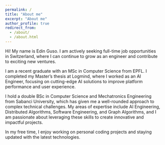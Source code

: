 ```yaml
---
permalink: /
title: "About me"
excerpt: "About me"
author_profile: true
redirect_from: 
  - /about/
  - /about.html
---
```


Hi! My name is Edin Guso. I am actively seeking full-time job opportunities in Switzerland, where I can continue to grow as an engineer and contribute to exciting new ventures.

I am a recent graduate with an MSc in Computer Science from EPFL. I completed my Master’s thesis at Logmind, where I worked as an AI Engineer, focusing on cutting-edge AI solutions to improve platform performance and user experience.

I hold a double BSc in Computer Science and Mechatronics Engineering from Sabanci University, which has given me a well-rounded approach to complex technical challenges. My areas of expertise include AI Engineering, Distributed Algorithms, Software Engineering, and Graph Algorithms, and I am passionate about leveraging these skills to create innovative and impactful projects.

In my free time, I enjoy working on personal coding projects and staying updated with the latest technologies.






